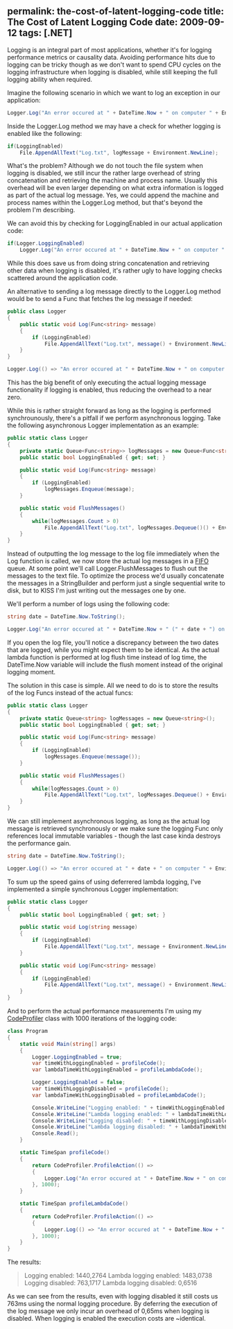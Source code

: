permalink: the-cost-of-latent-logging-code
title: The Cost of Latent Logging Code
date: 2009-09-12
tags: [.NET]
---
Logging is an integral part of most applications, whether it's for logging performance metrics or causality data. Avoiding performance hits due to logging can be tricky though as we don't want to spend CPU cycles on the logging infrastructure when logging is disabled, while still keeping the full logging ability when required.

<!-- more -->

Imagine the following scenario in which we want to log an exception in our application:

```csharp
Logger.Log("An error occured at " + DateTime.Now + " on computer " + Environment.MachineName + " in process" + Process.GetCurrentProcess().ProcessName + ".");
```

Inside the Logger.Log method we may have a check for whether logging is enabled like the following:

```csharp
if(LoggingEnabled)
	File.AppendAllText("Log.txt", logMessage + Environment.NewLine);
```

What's the problem? Although we do not touch the file system when logging is disabled, we still incur the rather large overhead of string concatenation and retrieving the machine and process name. Usually this overhead will be even larger depending on what extra information is logged as part of the actual log message. Yes, we could append the machine and process names within the Logger.Log method, but that's beyond the problem I'm describing.

We can avoid this by checking for LoggingEnabled in our actual application code:

```csharp
if(Logger.LoggingEnabled)
	Logger.Log("An error occured at " + DateTime.Now + " on computer " + Environment.MachineName + " in process" + Process.GetCurrentProcess().ProcessName + ".");
```

While this does save us from doing string concatenation and retrieving other data when logging is disabled, it's rather ugly to have logging checks scattered around the application code.

An alternative to sending a log message directly to the Logger.Log method would be to send a Func that fetches the log message if needed:

```csharp
public class Logger
{
	public static void Log(Func<string> message)
	{
		if (LoggingEnabled)
			File.AppendAllText("Log.txt", message() + Environment.NewLine);
	}
}
```

```csharp
Logger.Log(() => "An error occured at " + DateTime.Now + " on computer " + Environment.MachineName + " in process" + Process.GetCurrentProcess().ProcessName + ".");
```

This has the big benefit of only executing the actual logging message functionality if logging is enabled, thus reducing the overhead to a near zero.

While this is rather straight forward as long as the logging is performed synchrounously, there's a pitfall if we perform asynchronous logging. Take the following asynchronous Logger implementation as an example:

```csharp
public static class Logger
{
	private static Queue<Func<string>> logMessages = new Queue<Func<string>>();
	public static bool LoggingEnabled { get; set; }

	public static void Log(Func<string> message)
	{
		if (LoggingEnabled)
			logMessages.Enqueue(message);
	}

	public static void FlushMessages()
	{
		while(logMessages.Count > 0)
			File.AppendAllText("Log.txt", logMessages.Dequeue()() + Environment.NewLine);
	}
}
```

Instead of outputting the log message to the log file immediately when the Log function is called, we now store the actual log messages in a [FIFO](http://en.wikipedia.org/wiki/FIFO_(computing)) queue. At some point we'll call Logger.FlushMessages to flush out the messages to the text file. To optimize the process we'd usually concatenate the messages in a StringBuilder and perform just a single sequential write to disk, but to KISS I'm just writing out the messages one by one.

We'll perform a number of logs using the following code:

```csharp
string date = DateTime.Now.ToString();

Logger.Log("An error occured at " + DateTime.Now + " (" + date + ") on computer " + Environment.MachineName + " in process" + Process.GetCurrentProcess().ProcessName + ".");
```

If you open the log file, you'll notice a discrepancy between the two dates that are logged, while you might expect them to be identical. As the actual lambda function is performed at log flush time instead of log time, the DateTime.Now variable will include the flush moment instead of the original logging moment.

The solution in this case is simple. All we need to do is to store the results of the log Funcs instead of the actual funcs:

```csharp
public static class Logger
{
	private static Queue<string> logMessages = new Queue<string>();
	public static bool LoggingEnabled { get; set; }

	public static void Log(Func<string> message)
	{
		if (LoggingEnabled)
			logMessages.Enqueue(message());
	}

	public static void FlushMessages()
	{
		while(logMessages.Count > 0)
			File.AppendAllText("Log.txt", logMessages.Dequeue() + Environment.NewLine);
	}
}
```

We can still implement asynchronous logging, as long as the actual log message is retrieved synchronously or we make sure the logging Func only references local immutable variables - though the last case kinda destroys the performance gain.

```csharp
string date = DateTime.Now.ToString();

Logger.Log(() => "An error occured at " + date + " on computer " + Environment.MachineName + " in process" + Process.GetCurrentProcess().ProcessName + ".");
```

To sum up the speed gains of using deferrered lambda logging, I've implemented a simple synchronous Logger implementation:

```csharp
public static class Logger
{
	public static bool LoggingEnabled { get; set; }

	public static void Log(string message)
	{
		if (LoggingEnabled)
			File.AppendAllText("Log.txt", message + Environment.NewLine);
	}

	public static void Log(Func<string> message)
	{
		if (LoggingEnabled)
			File.AppendAllText("Log.txt", message() + Environment.NewLine);
	}
}
```

And to perform the actual performance measurements I'm using my [CodeProfiler](http://www.improve.dk/blog/2008/04/16/profiling-code-the-easy-way) class with 1000 iterations of the logging code:

```csharp
class Program
{
	static void Main(string[] args)
	{
		Logger.LoggingEnabled = true;
		var timeWithLoggingEnabled = profileCode();
		var lambdaTimeWithLoggingEnabled = profileLambdaCode();

		Logger.LoggingEnabled = false;
		var timeWithLoggingDisabled = profileCode();
		var lambdaTimeWithLoggingDisabled = profileLambdaCode();

		Console.WriteLine("Logging enabled: " + timeWithLoggingEnabled.TotalMilliseconds);
		Console.WriteLine("Lambda logging enabled: " + lambdaTimeWithLoggingEnabled.TotalMilliseconds);
		Console.WriteLine("Logging disabled: " + timeWithLoggingDisabled.TotalMilliseconds);
		Console.WriteLine("Lambda logging disabled: " + lambdaTimeWithLoggingDisabled.TotalMilliseconds);
		Console.Read();
	}

	static TimeSpan profileCode()
	{
		return CodeProfiler.ProfileAction(() =>
		{
			Logger.Log("An error occured at " + DateTime.Now + " on computer " + Environment.MachineName + " in process" + Process.GetCurrentProcess().ProcessName + ".");
		}, 1000);
	}

	static TimeSpan profileLambdaCode()
	{
		return CodeProfiler.ProfileAction(() =>
		{
			Logger.Log(() => "An error occured at " + DateTime.Now + " on computer " + Environment.MachineName + " in process" + Process.GetCurrentProcess().ProcessName + ".");
		}, 1000);
	}
}
```

The results:

<blockquote>
Logging enabled: 1440,2764  
Lambda logging enabled: 1483,0738  
Logging disabled: 763,1717  
Lambda logging disabled: 0,6516  
</blockquote>

As we can see from the results, even with logging disabled it still costs us 763ms using the normal logging procedure. By deferring the execution of the log message we only incur an overhead of 0,65ms when logging is disabled. When logging is enabled the execution costs are ~identical.
